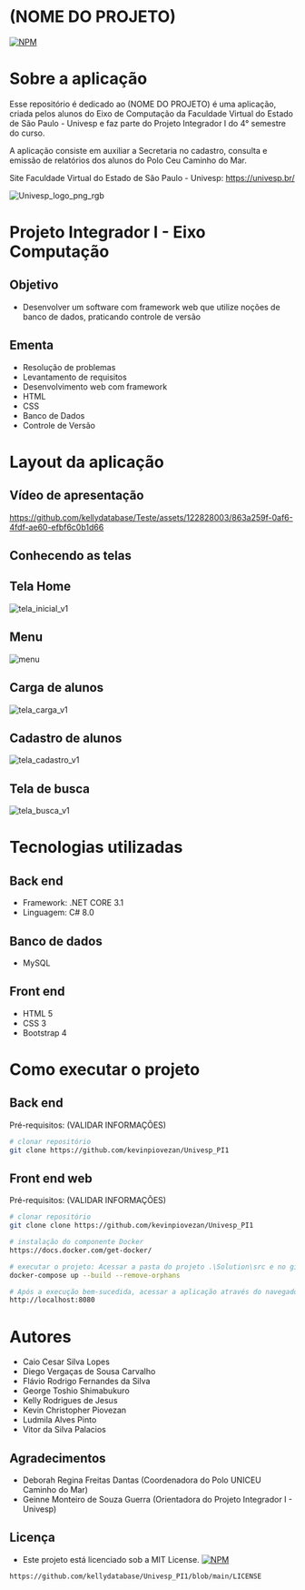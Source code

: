 # (NOME DO PROJETO)
[![NPM](https://img.shields.io/npm/l/react)](https://github.com/kellydatabase/Univesp_PI1/blob/main/LICENSE) 

# Sobre a aplicação
Esse repositório é dedicado ao (NOME DO PROJETO) é uma aplicação, criada pelos alunos do Eixo de Computação da Faculdade Virtual do Estado de São Paulo - Univesp e faz parte do Projeto Integrador I do 4° semestre do curso.

A aplicação consiste em auxiliar a Secretaria no cadastro, consulta e emissão de relatórios dos alunos do Polo Ceu Caminho do Mar.

Site Faculdade Virtual do Estado de São Paulo - Univesp: https://univesp.br/

![Univesp_logo_png_rgb](https://github.com/kellydatabase/Teste/assets/122828003/5416a6ca-754c-4f38-9216-d2a20a1563e3)

# Projeto Integrador I -  Eixo Computação
## Objetivo
- Desenvolver um software com framework web que utilize noções de banco de dados, praticando controle de versão 

## Ementa
- Resolução de problemas
- Levantamento de requisitos
- Desenvolvimento web com framework
- HTML
- CSS
- Banco de Dados
- Controle de Versão


# Layout da aplicação

## Vídeo de apresentação

https://github.com/kellydatabase/Teste/assets/122828003/863a259f-0af6-4fdf-ae60-efbf6c0b1d66

## Conhecendo as telas
## Tela Home
![tela_inicial_v1](https://github.com/kellydatabase/Teste/assets/122828003/ad4149cf-58a4-456b-b1c3-5b9523fb62d0)

## Menu
![menu](https://github.com/kellydatabase/Teste/assets/122828003/864f7e7b-751e-4571-aee8-5d094854a9a5)

## Carga de alunos
![tela_carga_v1](https://github.com/kellydatabase/Teste/assets/122828003/bb3f52f5-478e-43f3-9d31-2d55399f37fa)

## Cadastro de alunos
![tela_cadastro_v1](https://github.com/kellydatabase/Teste/assets/122828003/f3d9e5aa-e9d8-45a4-bf6a-94df41275b1f)

## Tela de busca
![tela_busca_v1](https://github.com/kellydatabase/Teste/assets/122828003/19b388aa-673c-4d97-bfa6-f332b701b195)



# Tecnologias utilizadas
## Back end
- Framework: .NET CORE 3.1
- Linguagem: C# 8.0
## Banco de dados
- MySQL
  
## Front end
- HTML 5
- CSS 3
- Bootstrap 4

# Como executar o projeto

## Back end
Pré-requisitos: (VALIDAR INFORMAÇÕES)

```bash
# clonar repositório
git clone https://github.com/kevinpiovezan/Univesp_PI1

```

## Front end web
Pré-requisitos: (VALIDAR INFORMAÇÕES)

```bash
# clonar repositório
git clone clone https://github.com/kevinpiovezan/Univesp_PI1

# instalação do componente Docker
https://docs.docker.com/get-docker/

# executar o projeto: Acessar a pasta do projeto .\Solution\src e no git bash rodar o comando
docker-compose up --build --remove-orphans

# Após a execução bem-sucedida, acessar a aplicação através do navegador utilizando o seguinte endereço:
http://localhost:8080
```

# Autores

- Caio Cesar Silva Lopes
- Diego Vergaças de Sousa Carvalho
- Flávio Rodrigo Fernandes da Silva
- George Toshio Shimabukuro
- Kelly Rodrigues de Jesus
- Kevin Christopher Piovezan
- Ludmila Alves Pinto
- Vitor da Silva Palacios  

## Agradecimentos
- Deborah Regina Freitas Dantas (Coordenadora do Polo UNICEU Caminho do Mar)
- Geinne Monteiro de Souza Guerra (Orientadora do Projeto Integrador I - Univesp)

## Licença
- Este projeto está licenciado sob a MIT License. [![NPM](https://img.shields.io/npm/l/react)](https://github.com/kellydatabase/Univesp_PI1/blob/main/LICENSE) 
```bash
https://github.com/kellydatabase/Univesp_PI1/blob/main/LICENSE

```

